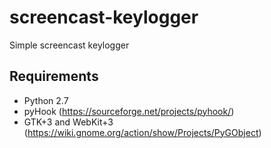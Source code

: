 # screencast-keylogger
Simple screencast keylogger

## Requirements
- Python 2.7
- pyHook (https://sourceforge.net/projects/pyhook/)
- GTK+3 and WebKit+3 (https://wiki.gnome.org/action/show/Projects/PyGObject)
